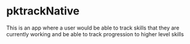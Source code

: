 # pktrackNative

This is an app where a user would be able to track skills that they are currently working and be able to track progression to higher level skills
